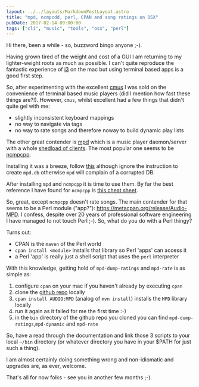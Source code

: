 ```yaml
---
layout: ../../layouts/MarkdownPostLayout.astro
title: "mpd, ncmpcdd, perl, CPAN and song ratings on OSX"
pubDate: 2017-02-14 09:00:00
tags: ["cli", "music", "tools", "osx", "perl"]
---
```


Hi there, been a while - so, buzzword bingo anyone ;-).

Having grown tired of the weight and cost of a GUI I am returning to my lighter-weight roots as much as possible. I can't quite reproduce the fantastic experience of [i3](https://i3wm.org) on the mac but using terminal based apps is a good first step.

So, after experimenting with the excellent [cmus](http://cmus.github.io) I was sold on the convenience of terminal based music players (did I mention how fast these things are?!). However, `cmus`, whilst excellent had a few things that didn't quite gel with me:

- slightly inconsistent keyboard mappings
- no way to navigate via tags
- no way to rate songs and therefore noway to build dynamic play lists

The other great contender is [mpd](https://www.musicpd.org) which is a music player daemon/server with a whole [shedload of clients](http://mpd.wikia.com/wiki/Clients). The most popular one seems to be [ncmpcpp](http://rybczak.net/ncmpcpp/).

Installing it was a breeze, follow [this](https://timothy.sh/article/install-mpd-ncmpcpp-on-osx-yosemite/) although ignore the instruction to create `mpd.db` otherwise `mpd` will complain of a corrupted DB.

After installing `mpd` and `ncmpcpp` it is time to use them. By far the best reference I have found for `ncmpcpp` is [this cheat sheet](https://pkgbuild.com/~jelle/ncmpcpp/).

So, great, except `ncmpcpp` doesn't rate songs. The main contender for that seems to be a Perl module ("app?"): https://metacpan.org/release/Audio-MPD. I confess, despite over 20 years of professional software engineering I have managed to not touch Perl ;-). So, what do you do with a Perl thingy?

Turns out:

- CPAN is the `maven` of the Perl world
- `cpan install <module>` installs that library so Perl 'apps' can access it
- a Perl 'app' is really just a shell script that uses the `perl` interpreter

With this knowledge, getting hold of `mpd-dump-ratings` and `mpd-rate` is as simple as:

1. configure `cpan` on your mac if you haven't already by executing `cpan`
2. clone the [github repo](https://github.com/jquelin/audio-mpd) locally
3. `cpan install AUDIO:MPD` (analog of `mvn install`) installs the `MPD` library locally
4. run it again as it failed for me the first time :-)
5. in the `bin` directory of the github repo you cloned you can find `mpd-dump-ratings`,`mpd-dynamic` and `mpd-rate`

So, have a read through the documentation and link those 3 scripts to your local `~/bin` directory (or whatever directory you have in your $PATH for just such a thing).

I am almost certainly doing something wrong and non-idiomatic and upgrades are, as ever, welcome.

That's all for now folks - see you in another few months ;-).
